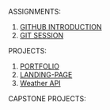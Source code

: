 ASSIGNMENTS:
1. [GITHUB INTRODUCTION](https://github.com/Sarisha-T/LU-FS-PGP-GITHUB)
2. [GIT SESSION](https://github.com/Sarisha-T/LU-FS-Web-dev-GIT)

PROJECTS:
1. [PORTFOLIO](https://github.com/Sarisha-T/PORTFOLIO-SARISHA-LU)
2. [LANDING-PAGE](https://github.com/Sarisha-T/LANDING-PAGE)
3. [Weather API](https://github.com/Weather-API)

CAPSTONE PROJECTS:

